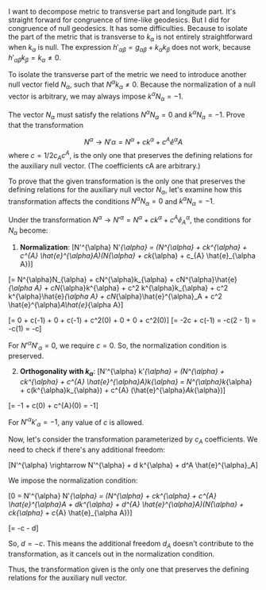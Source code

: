 I want to decompose metric to transverse part and longitude part. It's straight forward for congruence of time-like geodesics. But I did for congruence of null geodesics. It has some difficulties. Because to isolate the part of the metric that is transverse to $k_{\alpha}$ is not entirely straightforward when $k_{\alpha}$ is null. The expression $h'_{\alpha \beta} = g_{\alpha \beta} + k_{\alpha}k_{\beta}$ does not work, because $h'_{\alpha \beta} k_{\beta} = k_{\alpha} \neq 0$.

To isolate the transverse part of the metric we need to introduce another null vector field $N_{\alpha}$, such that $N^{\alpha}k_{\alpha} \neq 0$. Because the normalization of a null vector is arbitrary, we may always impose $k^{\alpha}N_{\alpha} = -1$.

The vector $N_{\alpha}$ must satisfy the relations $N^{\alpha}N_{\alpha} = 0$ and $k^{\alpha}N_{\alpha} =−1$. Prove that the transformation

$$N^{\alpha} → N'{\alpha} = N^{\alpha} + ck^{\alpha} + c^{A} \hat e^{\alpha}{A}$$
where $c = 1/2 c_A c^A$, is the only one that preserves the defining relations for the auxiliary null vector. (The coefficients cA are arbitrary.)



To prove that the given transformation is the only one that preserves the defining relations for the auxiliary null vector $N_{\alpha}$, let's examine how this transformation affects the conditions $N^\alpha N_\alpha = 0$ and $k^\alpha N_\alpha = -1$.

Under the transformation $N^{\alpha} \rightarrow N'^{\alpha} = N^{\alpha} + ck^{\alpha} + c^{A} \hat{e}^{\alpha}_A$, the conditions for $N_{\alpha}$ become:

1. **Normalization**: 
\[N'^{\alpha} N'_{\alpha} = (N^{\alpha} + ck^{\alpha} + c^{A} \hat{e}^{\alpha}_A)(N_{\alpha} + ck_{\alpha} + c_{A} \hat{e}_{\alpha A})\]

\[= N^{\alpha}N_{\alpha} + cN^{\alpha}k_{\alpha} + cN^{\alpha}\hat{e}_{\alpha A} + cN_{\alpha}k^{\alpha} + c^2 k^{\alpha}k_{\alpha} + c^2 k^{\alpha}\hat{e}_{\alpha A} + cN_{\alpha}\hat{e}^{\alpha}_A + c^2 \hat{e}^{\alpha}_A\hat{e}_{\alpha A}\]

\[= 0 + c(-1) + 0 + c(-1) + c^2(0) + 0 + 0 + c^2(0)\]
\[= -2c + c(-1) = -c(2 - 1) = -c(1) = -c\]

For $N'^{\alpha} N'_{\alpha} = 0$, we require $c = 0$. So, the normalization condition is preserved.

2. **Orthogonality with $k_{\alpha}$**:
\[N'^{\alpha} k'_{\alpha} = (N^{\alpha} + ck^{\alpha} + c^{A} \hat{e}^{\alpha}_A)k_{\alpha} = N^{\alpha}k_{\alpha} + c(k^{\alpha}k_{\alpha}) + c^{A} (\hat{e}^{\alpha}_Ak_{\alpha})\]

\[= -1 + c(0) + c^{A}(0) = -1\]

For $N'^{\alpha} k'_{\alpha} = -1$, any value of $c$ is allowed. 

Now, let's consider the transformation parameterized by $c_A$ coefficients. We need to check if there's any additional freedom:

\[N'^{\alpha} \rightarrow N'^{\alpha} + d k^{\alpha} + d^A \hat{e}^{\alpha}_A\]

We impose the normalization condition:

\[0 = N'^{\alpha} N'_{\alpha} = (N^{\alpha} + ck^{\alpha} + c^{A} \hat{e}^{\alpha}_A + dk^{\alpha} + d^{A} \hat{e}^{\alpha}_A)(N_{\alpha} + ck_{\alpha} + c_{A} \hat{e}_{\alpha A})\]

\[= -c - d\]

So, $d = -c$. This means the additional freedom $d_A$ doesn't contribute to the transformation, as it cancels out in the normalization condition.

Thus, the transformation given is the only one that preserves the defining relations for the auxiliary null vector.